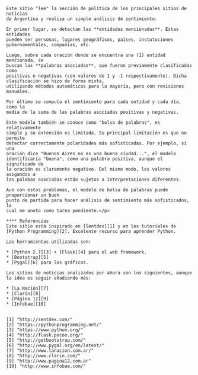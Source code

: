     Este sitio "lee" la sección de política de los principales sitios de noticias
    de Argentina y realiza un simple análisis de sentimiento.

    En primer lugar, se detectan las **entidades mencionadas**. Estas entidades
    pueden ser personas, lugares geográficos, países, instutuciones
    gubernamentales, compañias, etc.

    Luego, sobre cada oración donde se encuentra una (1) entidad mencionada, se
    buscan las **palabras asociadas**, que fueron previamente clasificadas como
    positivas o negativas (con valores de 1 y -1 respectivamente). Dicha clasificación se hizo de forma mixta,
    utilizando métodos automáticos para la mayoría, pero con revisiones
    manuales.

    Por último se computa el sentimiento para cada entidad y cada día, como la
    media de la suma de las palabras asociadas positivas y negativas.

    Este modelo también se conoce como "bolsa de palabras", es relativamente
    simple y su extensión es limitada. Su principal limitación es que no permite
    detectar correctamente polaridades más sofisticadas. Por ejemplo, si una
    oración dice "Buenos Aires no es una buena ciudad...", el modelo
    identificaría "buena", como una palabra positiva, aunque el significado de
    la oración es claramente negativo. Del mismo modo, los valores asigandos a
    las palabas asociadas están sujetos a interpretaciones diferentes.

    Aun con estos problemas, el modelo de bolsa de palabras puede proporcionar un buen
    punto de partida para hacer análisis de sentimiento más sofisticados, lo
    cual me anoto como tarea pendiente.</p>

    **** Referencias
    Este sitio está inspirado en [Sentdex][1] y en los tutoriales de
    [Python Programming][2]. Excelente recurso para aprender Python.

    Las herramientas utilizadas son:

    * [Python 2.7][3] + [Flask][4] para el web framework.
    * [Bootstrap][5]
    * [Pygal][6] para los gráficos.

    Los sitios de noticias analizados por ahora son los siguientes, aunque
    la idea es seguir añadiendo más:

    * [La Nación][7]
    * [Clarín][8]
    * [Página 12][9]
    * [Infobae][10]


    [1] "http://sentdex.com/"
    [2] "https://pythonprogramming.net/"
    [3] "https://www.python.org/"
    [4] "http://flask.pocoo.org/"
    [5] "http://getbootstrap.com/"
    [6] "http://www.pygal.org/en/latest/"
    [7] "http://www.lanacion.com.ar/"
    [8] "http://www.clarin.com/"
    [9] "http://www.pagina12.com.ar"
    [10] "http://www.infobae.com/"




